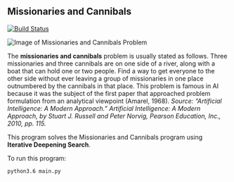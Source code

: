 ## Missionaries and Cannibals 

[![Build Status](https://travis-ci.org/aroques/missionaries-and-cannibals.svg?branch=master)](https://travis-ci.org/aroques/missionaries-and-cannibals)

![Image of Missionaries and Cannibals Problem](http://www.vynguyen.net/wp-content/uploads/2016/01/Almost-Solved.png)

The **missionaries and cannibals** problem is usually stated as follows. Three missionaries
and three cannibals are on one side of a river, along with a boat that can hold one or
two people. Find a way to get everyone to the other side without ever leaving a group of missionaries
in one place outnumbered by the cannibals in that place. This problem is famous in
AI because it was the subject of the first paper that approached problem formulation from an
analytical viewpoint (Amarel, 1968).
_Source: “Artificial Intelligence: A Modern Approach.” Artificial Intelligence: A Modern Approach, by Stuart J. Russell and Peter Norvig, Pearson Education, Inc., 2010, pp. 115._

This program solves the Missionaries and Cannibals program using **Iterative Deepening Search**.

To run this program:

```
python3.6 main.py
```
